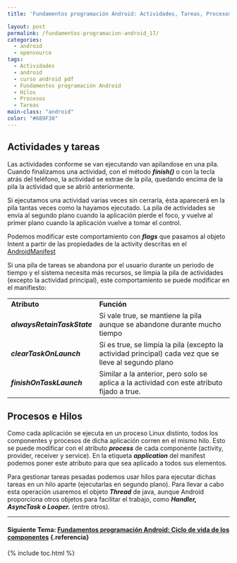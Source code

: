 ```yaml
---
title: 'Fundamentos programación Android: Actividades, Tareas, Procesos e Hilos'

layout: post
permalink: /fundamentos-programacion-android_17/
categories:
  - android
  - opensource
tags:
  - Actividades
  - android
  - curso android pdf
  - Fundamentos programación Android
  - Hilos
  - Procesos
  - Tareas
main-class: "android"
color: "#689F38"
---
```

<div class="icodroid">
</div>

## Actividades y tareas

Las actividades conforme se van ejecutando van apilandose en una pila. Cuando finalizamos una actividad, con el método ***finish()*** o con la tecla atrás del teléfono, la actividad se extrae de la pila, quedando encima de la pila la actividad que se abrió anteriormente.

Si ejecutamos una actividad varias veces sin cerrarla, ésta aparecerá en la pila tantas veces como la hayamos ejecutado. La pila de actividades se envía al segundo plano cuando la aplicación pierde el foco, y vuelve al primer plano cuando la aplicación vuelve a tomar el control.


<!--ad-->

Podemos modificar este comportamiento con ***flags*** que pasamos al objeto Intent a partir de las propiedades de la activity descritas en el [AndroidManifest][1]

Si una pila de tareas se abandona por el usuario durante un periodo de tiempo y el sistema necesita más recursos, se limpia la pila de actividades (excepto la actividad principal), este comportamiento se puede modificar en el manifiesto:



<table>
<tr>
<td>
<b>Atributo</b>
</td>
<td>
<b>Función</b>
</td>
</tr>
<tr>
<td>
<i><b>alwaysRetainTaskState</b></i>
</td>
<td>
      Si vale true, se mantiene la pila aunque se abandone durante mucho tiempo
    </td>
</tr>
<tr>
<td>
<i><b>clearTaskOnLaunch</b></i>
</td>
<td>
      Si es true, se limpia la pila (excepto la actividad principal) cada vez que se lleve al segundo plano
    </td>
</tr>
<tr>
<td>
<b><i>finishOnTaskLaunch</i></b>
</td>
<td>
      Similar a la anterior, pero solo se aplica a la actividad con este atributo fijado a true.
    </td>
</tr>
</table>



## Procesos e Hilos

Como cada aplicación se ejecuta en un proceso Linux distinto, todos los componentes y procesos de dicha aplicación corren en el mismo hilo. Esto se puede modificar con el atributo ***process*** de cada componente (activity, provider, receiver y service). En la etiqueta ***application*** del manifest podemos poner este atributo para que sea aplicado a todos sus elementos.

Para gestionar tareas pesadas podemos usar hilos para ejecutar dichas tareas en un hilo aparte (ejecutarlas en segundo plano). Para llevar a cabo esta operación usaremos el objeto ***Thread*** de java, aunque Android proporciona otros objetos para facilitar el trabajo, como ***Handler, AsyncTask o Looper.*** (entre otros).

* * *

#### Siguiente Tema: [Fundamentos programación Android: Ciclo de vida de los componentes][2] {.referencia}





 [1]: http://developer.android.com/guide/topics/manifest/manifest-intro.html
 [2]: /fundamentos-programacion-android-ciclo/

{% include toc.html %}
